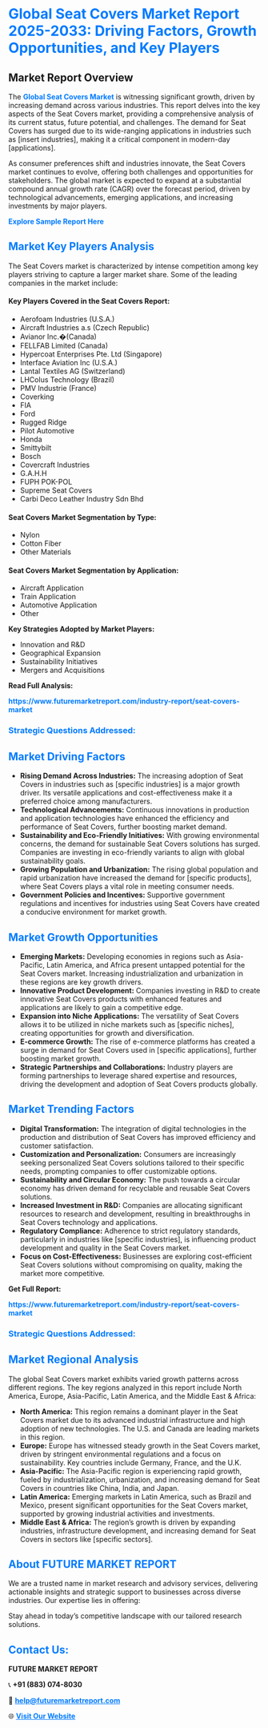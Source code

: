 <h1 style="color: #007BFF;">Global Seat Covers Market Report 2025-2033: Driving Factors, Growth Opportunities, and Key Players</h1>

<section id="overview">
<h2>Market Report Overview</h2>
<p>The <a href="https://www.futuremarketreport.com/industry-report/seat-covers-market" style="color: #007BFF; text-decoration: none;"><strong>Global Seat Covers Market</strong></a> is witnessing significant growth, driven by increasing demand across various industries. This report delves into the key aspects of the Seat Covers market, providing a comprehensive analysis of its current status, future potential, and challenges. The demand for Seat Covers has surged due to its wide-ranging applications in industries such as [insert industries], making it a critical component in modern-day [applications].</p>
<p>As consumer preferences shift and industries innovate, the Seat Covers market continues to evolve, offering both challenges and opportunities for stakeholders. The global market is expected to expand at a substantial compound annual growth rate (CAGR) over the forecast period, driven by technological advancements, emerging applications, and increasing investments by major players.</p>
</section>

<section id="overview">
<p><a href="https://www.futuremarketreport.com/request-sample/reportId=106870" style="color: #007BFF; text-decoration: none;"><strong>Explore Sample Report Here</strong></a></p>
</section>

<section id="key-players">
<h2 style="color: #007BFF;">Market Key Players Analysis</h2>
<p>The Seat Covers market is characterized by intense competition among key players striving to capture a larger market share. Some of the leading companies in the market include:</p>
<h4>Key Players Covered in the Seat Covers Report:</h4>
<ul><li>Aerofoam Industries (U.S.A.)</li><li>Aircraft Industries a.s (Czech Republic)</li><li>Avianor Inc.�(Canada)</li><li>FELLFAB Limited (Canada)</li><li>Hypercoat Enterprises Pte. Ltd (Singapore)</li><li>Interface Aviation Inc (U.S.A.)</li><li>Lantal Textiles AG (Switzerland)</li><li>LHColus Technology (Brazil)</li><li>PMV Industrie (France)</li><li>Coverking</li><li>FIA</li><li>Ford</li><li>Rugged Ridge</li><li>Pilot Automotive</li><li>Honda</li><li>Smittybilt</li><li>Bosch</li><li>Covercraft Industries</li><li>G.A.H.H</li><li>FUPH POK-POL</li><li>Supreme Seat Covers</li><li>Carbi Deco Leather Industry Sdn Bhd</li></ul>
<h4>Seat Covers Market Segmentation by Type:</h4>
<ul><li>Nylon</li><li>Cotton Fiber</li><li>Other Materials</li></ul>

<h4>Seat Covers Market Segmentation by Application:</h4>
<ul><li>Aircraft Application</li><li>Train Application</li><li>Automotive Application</li><li>Other</li></ul>
<p><strong>Key Strategies Adopted by Market Players:</strong></p>
<ul>
<li>Innovation and R&D</li>
<li>Geographical Expansion</li>
<li>Sustainability Initiatives</li>
<li>Mergers and Acquisitions</li>
</ul>
</section>

<section>
<p><strong>Read Full Analysis: </strong></p><a href="https://www.futuremarketreport.com/industry-report/seat-covers-market" style="color: #007BFF; text-decoration: none;"><strong>https://www.futuremarketreport.com/industry-report/seat-covers-market</strong></a>
<h3 style="color: #007BFF;">Strategic Questions Addressed:</h3>
</section>

<section id="driving-factors">
<h2 style="color: #007BFF;">Market Driving Factors</h2>
<ul>
<li><strong>Rising Demand Across Industries:</strong> The increasing adoption of Seat Covers in industries such as [specific industries] is a major growth driver. Its versatile applications and cost-effectiveness make it a preferred choice among manufacturers.</li>
<li><strong>Technological Advancements:</strong> Continuous innovations in production and application technologies have enhanced the efficiency and performance of Seat Covers, further boosting market demand.</li>
<li><strong>Sustainability and Eco-Friendly Initiatives:</strong> With growing environmental concerns, the demand for sustainable Seat Covers solutions has surged. Companies are investing in eco-friendly variants to align with global sustainability goals.</li>
<li><strong>Growing Population and Urbanization:</strong> The rising global population and rapid urbanization have increased the demand for [specific products], where Seat Covers plays a vital role in meeting consumer needs.</li>
<li><strong>Government Policies and Incentives:</strong> Supportive government regulations and incentives for industries using Seat Covers have created a conducive environment for market growth.</li>
</ul>
</section>

<section id="growth-opportunities">
<h2 style="color: #007BFF;">Market Growth Opportunities</h2>
<ul>
<li><strong>Emerging Markets:</strong> Developing economies in regions such as Asia-Pacific, Latin America, and Africa present untapped potential for the Seat Covers market. Increasing industrialization and urbanization in these regions are key growth drivers.</li>
<li><strong>Innovative Product Development:</strong> Companies investing in R&D to create innovative Seat Covers products with enhanced features and applications are likely to gain a competitive edge.</li>
<li><strong>Expansion into Niche Applications:</strong> The versatility of Seat Covers allows it to be utilized in niche markets such as [specific niches], creating opportunities for growth and diversification.</li>
<li><strong>E-commerce Growth:</strong> The rise of e-commerce platforms has created a surge in demand for Seat Covers used in [specific applications], further boosting market growth.</li>
<li><strong>Strategic Partnerships and Collaborations:</strong> Industry players are forming partnerships to leverage shared expertise and resources, driving the development and adoption of Seat Covers products globally.</li>
</ul>
</section>

<section id="trending-factors">
<h2 style="color: #007BFF;">Market Trending Factors</h2>
<ul>
<li><strong>Digital Transformation:</strong> The integration of digital technologies in the production and distribution of Seat Covers has improved efficiency and customer satisfaction.</li>
<li><strong>Customization and Personalization:</strong> Consumers are increasingly seeking personalized Seat Covers solutions tailored to their specific needs, prompting companies to offer customizable options.</li>
<li><strong>Sustainability and Circular Economy:</strong> The push towards a circular economy has driven demand for recyclable and reusable Seat Covers solutions.</li>
<li><strong>Increased Investment in R&D:</strong> Companies are allocating significant resources to research and development, resulting in breakthroughs in Seat Covers technology and applications.</li>
<li><strong>Regulatory Compliance:</strong> Adherence to strict regulatory standards, particularly in industries like [specific industries], is influencing product development and quality in the Seat Covers market.</li>
<li><strong>Focus on Cost-Effectiveness:</strong> Businesses are exploring cost-efficient Seat Covers solutions without compromising on quality, making the market more competitive.</li>
</ul>
</section>

<section>
<p><strong>Get Full Report: </strong></p><a href="https://www.futuremarketreport.com/industry-report/seat-covers-market" style="color: #007BFF; text-decoration: none;"><strong>https://www.futuremarketreport.com/industry-report/seat-covers-market</strong></a>
<h3 style="color: #007BFF;">Strategic Questions Addressed:</h3>
</section>


<section id="regional-analysis">
<h2 style="color: #007BFF;">Market Regional Analysis</h2>
<p>The global Seat Covers market exhibits varied growth patterns across different regions. The key regions analyzed in this report include North America, Europe, Asia-Pacific, Latin America, and the Middle East & Africa:</p>
<ul>
<li><strong>North America:</strong> This region remains a dominant player in the Seat Covers market due to its advanced industrial infrastructure and high adoption of new technologies. The U.S. and Canada are leading markets in this region.</li>
<li><strong>Europe:</strong> Europe has witnessed steady growth in the Seat Covers market, driven by stringent environmental regulations and a focus on sustainability. Key countries include Germany, France, and the U.K.</li>
<li><strong>Asia-Pacific:</strong> The Asia-Pacific region is experiencing rapid growth, fueled by industrialization, urbanization, and increasing demand for Seat Covers in countries like China, India, and Japan.</li>
<li><strong>Latin America:</strong> Emerging markets in Latin America, such as Brazil and Mexico, present significant opportunities for the Seat Covers market, supported by growing industrial activities and investments.</li>
<li><strong>Middle East & Africa:</strong> The region’s growth is driven by expanding industries, infrastructure development, and increasing demand for Seat Covers in sectors like [specific sectors].</li>
</ul>
</section>

<footer>
<h2 style="color: #007BFF;">About FUTURE MARKET REPORT</h2>
<p>We are a trusted name in market research and advisory services, delivering actionable insights and strategic support to businesses across diverse industries. Our expertise lies in offering:</p>

<p>Stay ahead in today’s competitive landscape with our tailored research solutions.</p>

<h2 style="color: #007BFF;">Contact Us:</h2>
<p><strong>FUTURE MARKET REPORT</strong></p>
<p>📞 <strong>+91 (883) 074-8030</strong></p>
<p>📧 <strong><a href="mailto:help@futuremarketreport.com" style="color: #007BFF;">help@futuremarketreport.com</a></strong></p>
<p>🌐 <strong><a href="https://www.futuremarketreport.com/" style="color: #007BFF;">Visit Our Website</a></strong></p>
</footer>